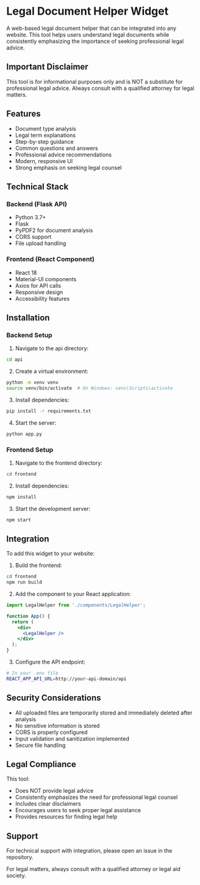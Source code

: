 # Legal Document Helper Widget

A web-based legal document helper that can be integrated into any website. This tool helps users understand legal documents while consistently emphasizing the importance of seeking professional legal advice.

## Important Disclaimer

This tool is for informational purposes only and is NOT a substitute for professional legal advice. Always consult with a qualified attorney for legal matters.

## Features

- Document type analysis
- Legal term explanations
- Step-by-step guidance
- Common questions and answers
- Professional advice recommendations
- Modern, responsive UI
- Strong emphasis on seeking legal counsel

## Technical Stack

### Backend (Flask API)
- Python 3.7+
- Flask
- PyPDF2 for document analysis
- CORS support
- File upload handling

### Frontend (React Component)
- React 18
- Material-UI components
- Axios for API calls
- Responsive design
- Accessibility features

## Installation

### Backend Setup
1. Navigate to the api directory:
```bash
cd api
```

2. Create a virtual environment:
```bash
python -m venv venv
source venv/bin/activate  # On Windows: venv\Scripts\activate
```

3. Install dependencies:
```bash
pip install -r requirements.txt
```

4. Start the server:
```bash
python app.py
```

### Frontend Setup
1. Navigate to the frontend directory:
```bash
cd frontend
```

2. Install dependencies:
```bash
npm install
```

3. Start the development server:
```bash
npm start
```

## Integration

To add this widget to your website:

1. Build the frontend:
```bash
cd frontend
npm run build
```

2. Add the component to your React application:
```jsx
import LegalHelper from './components/LegalHelper';

function App() {
  return (
    <div>
      <LegalHelper />
    </div>
  );
}
```

3. Configure the API endpoint:
```bash
# In your .env file
REACT_APP_API_URL=http://your-api-domain/api
```

## Security Considerations

- All uploaded files are temporarily stored and immediately deleted after analysis
- No sensitive information is stored
- CORS is properly configured
- Input validation and sanitization implemented
- Secure file handling

## Legal Compliance

This tool:
- Does NOT provide legal advice
- Consistently emphasizes the need for professional legal counsel
- Includes clear disclaimers
- Encourages users to seek proper legal assistance
- Provides resources for finding legal help

## Support

For technical support with integration, please open an issue in the repository.

For legal matters, always consult with a qualified attorney or legal aid society.
